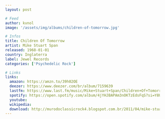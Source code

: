 ```yaml
---
layout: post

# Feed
author: kvnol
image: '/assets/img/albums/children-of-tomorrow.jpg'

# Infos
title: Children Of Tomorrow
artist: Mike Stuart Span
released: 1968-01-01
country: Inglaterra
label: Jewel Records
categories: ['Psychedelic Rock']

# Links
links:
  amazon: https://amzn.to/39h02OE
  deezer: https://www.deezer.com/br/album/7159639
  lastfm: https://www.last.fm/music/Mike+Stuart+Span/Children+Of+Tomorrow
  spotify: https://open.spotify.com/album/4jYHJBAPAm3nOKTzEdsFqS?si=Y8UwtvpBS92JmuXN06Ou-A
  youtube:
  wikipedia:
  download: http://murodoclassicrock4.blogspot.com.br/2011/04/mike-stuart-span-timespan-1967-1969.html
---
```


